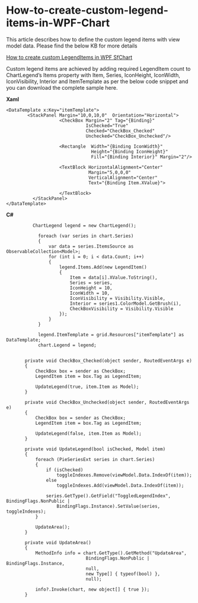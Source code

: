 # How-to-create-custom-legend-items-in-WPF-Chart

This article describes how to define the custom legend items with view model data. Please find the below KB for more details

[How to create custom LegendItems in WPF SfChart](https://www.syncfusion.com/kb/10675/?utm_medium=listing&utm_source=github-examples)

Custom legend items are achieved by adding required LegendItem count to ChartLegend’s Items property with Item, Series, IconHeight, IconWidth, IconVisibility, Interior and ItemTemplate as per the below code snippet and you can download the complete sample here.

 **Xaml**
```
<DataTemplate x:Key="itemTemplate"> 
        <StackPanel Margin="10,0,10,0"  Orientation="Horizontal"> 
                    <CheckBox Margin="2" Tag="{Binding}" 
                              IsChecked="True" 
                              Checked="CheckBox_Checked"   
                              Unchecked="CheckBox_Unchecked"/> 
 
                    <Rectangle  Width="{Binding IconWidth}"  
                                Height="{Binding IconHeight}"                                         
                                Fill="{Binding Interior}" Margin="2"/> 
 
                    <TextBlock HorizontalAlignment="Center" 
                               Margin="5,0,0,0" 
                               VerticalAlignment="Center" 
                               Text="{Binding Item.XValue}"> 
 
                    </TextBlock> 
          </StackPanel> 
</DataTemplate> 
```
**C#**
```
          ChartLegend legend = new ChartLegend(); 
 
            foreach (var series in chart.Series) 
            { 
                var data = series.ItemsSource as ObservableCollection<Model>; 
                for (int i = 0; i < data.Count; i++) 
                { 
                    legend.Items.Add(new LegendItem() 
                    { 
                        Item = data[i].XValue.ToString(), 
                        Series = series, 
                        IconHeight = 10, 
                        IconWidth = 10, 
                        IconVisibility = Visibility.Visible, 
                        Interior = series1.ColorModel.GetBrush(i),
                        CheckBoxVisibility = Visibility.Visible
                    }); 
                } 
            } 
 
            legend.ItemTemplate = grid.Resources["itemTemplate"] as DataTemplate; 
            chart.Legend = legend; 
```
 ```

        private void CheckBox_Checked(object sender, RoutedEventArgs e) 
        { 
            CheckBox box = sender as CheckBox; 
            LegendItem item = box.Tag as LegendItem; 
 
            UpdateLegend(true, item.Item as Model); 
        } 
 
        private void CheckBox_Unchecked(object sender, RoutedEventArgs e) 
        { 
            CheckBox box = sender as CheckBox; 
            LegendItem item = box.Tag as LegendItem; 
 
            UpdateLegend(false, item.Item as Model); 
        } 
 
        private void UpdateLegend(bool isChecked, Model item) 
        { 
            foreach (PieSeriesExt series in chart.Series) 
            { 
                if (isChecked) 
                    toggleIndexes.Remove(viewModel.Data.IndexOf(item)); 
                else 
                    toggleIndexes.Add(viewModel.Data.IndexOf(item)); 
 
                series.GetType().GetField("ToggledLegendIndex", BindingFlags.NonPublic | 
                    BindingFlags.Instance).SetValue(series, toggleIndexes); 
            } 
 
            UpdateArea(); 
        } 
 
        private void UpdateArea() 
        { 
            MethodInfo info = chart.GetType().GetMethod("UpdateArea", 
                               BindingFlags.NonPublic | BindingFlags.Instance, 
                               null, 
                               new Type[] { typeof(bool) }, 
                               null); 
 
            info?.Invoke(chart, new object[] { true }); 
        } 
```

